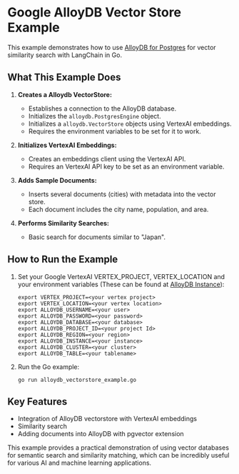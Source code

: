 # Google AlloyDB Vector Store Example

This example demonstrates how to use [AlloyDB for Postgres](https://cloud.google.com/products/alloydb) for vector similarity search with LangChain in Go.

## What This Example Does

1. **Creates a Alloydb VectorStore:**
   - Establishes a connection to the AlloyDB database.
   - Initializes the `alloydb.PostgresEngine` object.
   - Initializes a `alloydb.VectorStore` objects using VertexAI embeddings.
   - Requires the environment variables to be set for it to work.

2. **Initializes VertexAI Embeddings:**
    - Creates an embeddings client using the VertexAI API.
    - Requires an VertexAI API key to be set as an environment variable.

3. **Adds Sample Documents:**
    - Inserts several documents (cities) with metadata into the vector store.
    - Each document includes the city name, population, and area.

4. **Performs Similarity Searches:**
    - Basic search for documents similar to "Japan".

## How to Run the Example

1. Set your Google VertexAI VERTEX_PROJECT, VERTEX_LOCATION and your environment variables (These can be found at [AlloyDB Instance](https://console.cloud.google.com/alloydb/clusters)):
   ```
   export VERTEX_PROJECT=<your vertex project>
   export VERTEX_LOCATION=<your vertex location>
   export ALLOYDB_USERNAME=<your user>
   export ALLOYDB_PASSWORD=<your password>
   export ALLOYDB_DATABASE=<your database>
   export ALLOYDB_PROJECT_ID=<your project Id>
   export ALLOYDB_REGION=<your region>
   export ALLOYDB_INSTANCE=<your instance>
   export ALLOYDB_CLUSTER=<your cluster>
   export ALLOYDB_TABLE=<your tablename>
   ```

2. Run the Go example:
   ```
   go run alloydb_vectorstore_example.go
   ```

## Key Features

- Integration of AlloyDB vectorstore with VertexAI embeddings
- Similarity search
- Adding documents into AlloyDB with pgvector extension

This example provides a practical demonstration of using vector databases for semantic search and similarity matching, which can be incredibly useful for various AI and machine learning applications.
